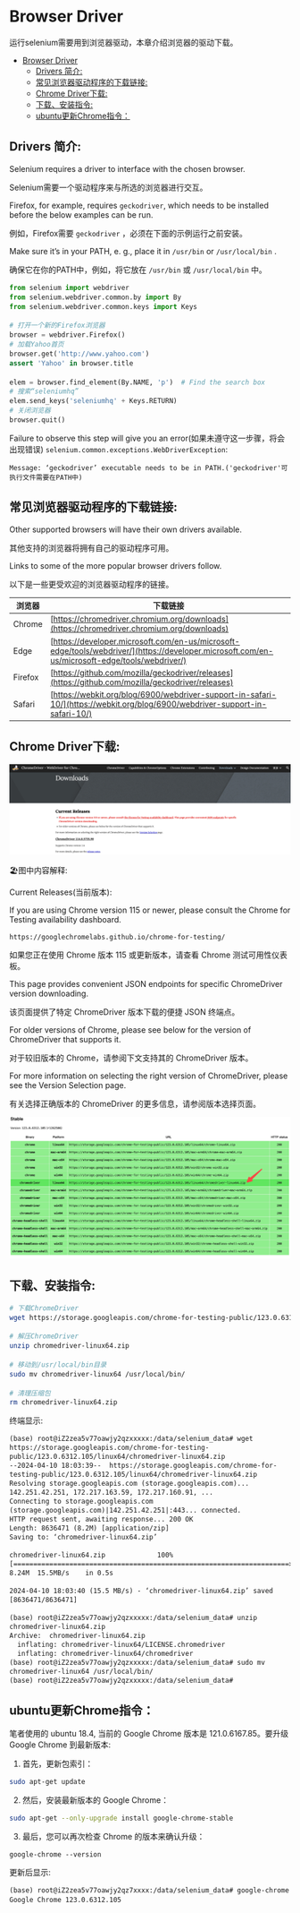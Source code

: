 # Browser Driver

运行selenium需要用到浏览器驱动，本章介绍浏览器的驱动下载。<br>
- [Browser Driver](#browser-driver)
  - [Drivers 简介:](#drivers-简介)
  - [常见浏览器驱动程序的下载链接:](#常见浏览器驱动程序的下载链接)
  - [Chrome Driver下载:](#chrome-driver下载)
  - [下载、安装指令:](#下载安装指令)
  - [ubuntu更新Chrome指令：](#ubuntu更新chrome指令)

## Drivers 简介:

Selenium requires a driver to interface with the chosen browser.<br>

Selenium需要一个驱动程序来与所选的浏览器进行交互。<br>

Firefox, for example, requires `geckodriver`, which needs to be installed before the below examples can be run.<br>

例如，Firefox需要 `geckodriver` ，必须在下面的示例运行之前安装。<br>

Make sure it’s in your PATH, e. g., place it in `/usr/bin` or `/usr/local/bin` .<br>

确保它在你的PATH中，例如，将它放在 `/usr/bin` 或 `/usr/local/bin` 中。<br>

```python
from selenium import webdriver
from selenium.webdriver.common.by import By
from selenium.webdriver.common.keys import Keys

# 打开一个新的Firefox浏览器
browser = webdriver.Firefox()
# 加载Yahoo首页
browser.get('http://www.yahoo.com')
assert 'Yahoo' in browser.title

elem = browser.find_element(By.NAME, 'p')  # Find the search box
# 搜索“seleniumhq”
elem.send_keys('seleniumhq' + Keys.RETURN)
# 关闭浏览器
browser.quit()
```

Failure to observe this step will give you an error(如果未遵守这一步骤，将会出现错误) `selenium.common.exceptions.WebDriverException`:<br>

```log
Message: ‘geckodriver’ executable needs to be in PATH.('geckodriver'可执行文件需要在PATH中)
```

## 常见浏览器驱动程序的下载链接:

Other supported browsers will have their own drivers available.<br>

其他支持的浏览器将拥有自己的驱动程序可用。<br>

Links to some of the more popular browser drivers follow.<br>

以下是一些更受欢迎的浏览器驱动程序的链接。<br>

| 浏览器  | 下载链接                                           |
|---------|----------------------------------------------------|
| Chrome  | [https://chromedriver.chromium.org/downloads](https://chromedriver.chromium.org/downloads) |
| Edge    | [https://developer.microsoft.com/en-us/microsoft-edge/tools/webdriver/](https://developer.microsoft.com/en-us/microsoft-edge/tools/webdriver/) |
| Firefox | [https://github.com/mozilla/geckodriver/releases](https://github.com/mozilla/geckodriver/releases) |
| Safari  | [https://webkit.org/blog/6900/webdriver-support-in-safari-10/](https://webkit.org/blog/6900/webdriver-support-in-safari-10/) |


## Chrome Driver下载:

![](../docs/chrome_driver_download.jpg)

🏖️图中内容解释:<br>

Current Releases(当前版本):<br>

If you are using Chrome version 115 or newer, please consult the Chrome for Testing availability dashboard.<br>

```log
https://googlechromelabs.github.io/chrome-for-testing/
```

如果您正在使用 Chrome 版本 115 或更新版本，请查看 Chrome 测试可用性仪表板。<br>

This page provides convenient JSON endpoints for specific ChromeDriver version downloading.<br>

该页面提供了特定 ChromeDriver 版本下载的便捷 JSON 终端点。<br>

For older versions of Chrome, please see below for the version of ChromeDriver that supports it.<br>

对于较旧版本的 Chrome，请参阅下文支持其的 ChromeDriver 版本。<br>

For more information on selecting the right version of ChromeDriver, please see the Version Selection page.<br>

有关选择正确版本的 ChromeDriver 的更多信息，请参阅版本选择页面。<br>

![](../docs/chrome_driver版本.jpg)


## 下载、安装指令:

```bash
# 下载ChromeDriver
wget https://storage.googleapis.com/chrome-for-testing-public/123.0.6312.105/linux64/chromedriver-linux64.zip

# 解压ChromeDriver
unzip chromedriver-linux64.zip

# 移动到/usr/local/bin目录
sudo mv chromedriver-linux64 /usr/local/bin/

# 清理压缩包
rm chromedriver-linux64.zip
```

终端显示:<br>

```log
(base) root@iZ2zea5v77oawjy2qzxxxxx:/data/selenium_data# wget https://storage.googleapis.com/chrome-for-testing-public/123.0.6312.105/linux64/chromedriver-linux64.zip
--2024-04-10 18:03:39--  https://storage.googleapis.com/chrome-for-testing-public/123.0.6312.105/linux64/chromedriver-linux64.zip
Resolving storage.googleapis.com (storage.googleapis.com)... 142.251.42.251, 172.217.163.59, 172.217.160.91, ...
Connecting to storage.googleapis.com (storage.googleapis.com)|142.251.42.251|:443... connected.
HTTP request sent, awaiting response... 200 OK
Length: 8636471 (8.2M) [application/zip]
Saving to: ‘chromedriver-linux64.zip’

chromedriver-linux64.zip             100%[=====================================================================>]   8.24M  15.5MB/s    in 0.5s    

2024-04-10 18:03:40 (15.5 MB/s) - ‘chromedriver-linux64.zip’ saved [8636471/8636471]

(base) root@iZ2zea5v77oawjy2qzxxxxx:/data/selenium_data# unzip chromedriver-linux64.zip
Archive:  chromedriver-linux64.zip
  inflating: chromedriver-linux64/LICENSE.chromedriver  
  inflating: chromedriver-linux64/chromedriver  
(base) root@iZ2zea5v77oawjy2qzxxxxx:/data/selenium_data# sudo mv chromedriver-linux64 /usr/local/bin/
(base) root@iZ2zea5v77oawjy2qzxxxxx:/data/selenium_data# 
```


## ubuntu更新Chrome指令：

笔者使用的 ubuntu 18.4, 当前的 Google Chrome 版本是 121.0.6167.85。要升级 Google Chrome 到最新版本:<br>

1. 首先，更新包索引：

```bash
sudo apt-get update
```

2. 然后，安装最新版本的 Google Chrome：

```bash
sudo apt-get --only-upgrade install google-chrome-stable
```

3. 最后，您可以再次检查 Chrome 的版本来确认升级：

```
google-chrome --version
```

更新后显示:<br>

```txt
(base) root@iZ2zea5v77oawjy2qz7xxxx:/data/selenium_data# google-chrome --version
Google Chrome 123.0.6312.105
```
